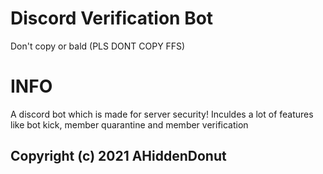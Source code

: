 # Discord Verification Bot
Don't copy or bald (PLS DONT COPY FFS)

# INFO
A discord bot which is made for server security!
Inculdes a lot of features like bot kick, member quarantine and member verification

## Copyright (c) 2021 AHiddenDonut
